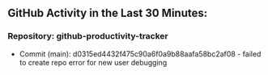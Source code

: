 ## GitHub Activity in the Last 30 Minutes:

### Repository: github-productivity-tracker
- Commit (main): d0315ed4432f475c90a6f0a9b88aafa58bc2af08 - failed to create repo error for new user debugging


